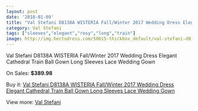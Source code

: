 ```yaml
---
layout: post
date: '2018-01-09'
title: "Val Stefani D8138A WISTERIA Fall/Winter 2017 Wedding Dress Elegant Cathedral Train Ball Gown Long Sleeves Lace Wedding Gown"
category: Val Stefani
tags: ["sleeves","elegant","rosy","long","train"]
image: http://img.hectodress.com/50615-thickbox_default/val-stefani-d8138a-wisteria-fall-winter-2017-wedding-dress-elegant-cathedral-train-ball-gown-long-sleeves-lace-wedding-gown.jpg
---
```

Val Stefani D8138A WISTERIA Fall/Winter 2017 Wedding Dress Elegant Cathedral Train Ball Gown Long Sleeves Lace Wedding Gown

On Sales: **$389.98**
<a href="https://www.hectodress.com/val-stefani/16041-val-stefani-d8138a-wisteria-fall-winter-2017-wedding-dress-elegant-cathedral-train-ball-gown-long-sleeves-lace-wedding-gown.html"><amp-img layout="responsive" width="600" height="600" src="//img.hectodress.com/50615-thickbox_default/val-stefani-d8138a-wisteria-fall-winter-2017-wedding-dress-elegant-cathedral-train-ball-gown-long-sleeves-lace-wedding-gown.jpg" alt="Val Stefani D8138A WISTERIA Fall/Winter 2017 Wedding Dress Elegant Cathedral Train Ball Gown Long Sleeves Lace Wedding Gown 0" /></a>
<a href="https://www.hectodress.com/val-stefani/16041-val-stefani-d8138a-wisteria-fall-winter-2017-wedding-dress-elegant-cathedral-train-ball-gown-long-sleeves-lace-wedding-gown.html"><amp-img layout="responsive" width="600" height="600" src="//img.hectodress.com/50619-thickbox_default/val-stefani-d8138a-wisteria-fall-winter-2017-wedding-dress-elegant-cathedral-train-ball-gown-long-sleeves-lace-wedding-gown.jpg" alt="Val Stefani D8138A WISTERIA Fall/Winter 2017 Wedding Dress Elegant Cathedral Train Ball Gown Long Sleeves Lace Wedding Gown 1" /></a>
<a href="https://www.hectodress.com/val-stefani/16041-val-stefani-d8138a-wisteria-fall-winter-2017-wedding-dress-elegant-cathedral-train-ball-gown-long-sleeves-lace-wedding-gown.html"><amp-img layout="responsive" width="600" height="600" src="//img.hectodress.com/50618-thickbox_default/val-stefani-d8138a-wisteria-fall-winter-2017-wedding-dress-elegant-cathedral-train-ball-gown-long-sleeves-lace-wedding-gown.jpg" alt="Val Stefani D8138A WISTERIA Fall/Winter 2017 Wedding Dress Elegant Cathedral Train Ball Gown Long Sleeves Lace Wedding Gown 2" /></a>
<a href="https://www.hectodress.com/val-stefani/16041-val-stefani-d8138a-wisteria-fall-winter-2017-wedding-dress-elegant-cathedral-train-ball-gown-long-sleeves-lace-wedding-gown.html"><amp-img layout="responsive" width="600" height="600" src="//img.hectodress.com/50617-thickbox_default/val-stefani-d8138a-wisteria-fall-winter-2017-wedding-dress-elegant-cathedral-train-ball-gown-long-sleeves-lace-wedding-gown.jpg" alt="Val Stefani D8138A WISTERIA Fall/Winter 2017 Wedding Dress Elegant Cathedral Train Ball Gown Long Sleeves Lace Wedding Gown 3" /></a>
<a href="https://www.hectodress.com/val-stefani/16041-val-stefani-d8138a-wisteria-fall-winter-2017-wedding-dress-elegant-cathedral-train-ball-gown-long-sleeves-lace-wedding-gown.html"><amp-img layout="responsive" width="600" height="600" src="//img.hectodress.com/50616-thickbox_default/val-stefani-d8138a-wisteria-fall-winter-2017-wedding-dress-elegant-cathedral-train-ball-gown-long-sleeves-lace-wedding-gown.jpg" alt="Val Stefani D8138A WISTERIA Fall/Winter 2017 Wedding Dress Elegant Cathedral Train Ball Gown Long Sleeves Lace Wedding Gown 4" /></a>

Buy it: [Val Stefani D8138A WISTERIA Fall/Winter 2017 Wedding Dress Elegant Cathedral Train Ball Gown Long Sleeves Lace Wedding Gown](https://www.hectodress.com/val-stefani/16041-val-stefani-d8138a-wisteria-fall-winter-2017-wedding-dress-elegant-cathedral-train-ball-gown-long-sleeves-lace-wedding-gown.html "Val Stefani D8138A WISTERIA Fall/Winter 2017 Wedding Dress Elegant Cathedral Train Ball Gown Long Sleeves Lace Wedding Gown")

View more: [Val Stefani](https://www.hectodress.com/308-val-stefani "Val Stefani")